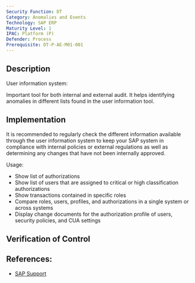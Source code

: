 ```yaml
---
Security Function: DT
Category: Anomalies and Events
Technology: SAP ERP
Maturity Level: 1
IPAC: Platform (P)
Defender: Process
Prerequisite: DT-P-AE-M01-001
---
```


## Description

User information system:

Important tool for both internal and external audit. It helps identifying anomalies in different lists found in the user information tool.

## Implementation

It is recommended to regularly check the different information available through the user information system to keep your SAP system in compliance with internal policies or external regulations as well as determining any changes that have not been internally approved.

Usage:
- Show list of authorizations
- Show list of users that are assigned to critical or high classification authorizations
- Show transactions contained in specific roles
- Compare roles, users, profiles, and authorizations in a single system or across systems
- Display change documents for the authorization profile of users, security policies, and CUA settings


## Verification of Control



## References:
- [SAP Support](https://help.sap.com/doc/saphelp_nw73ehp1/7.31.19/en-US/52/671261439b11d1896f0000e8322d00/content.htm?no_cache=true)
